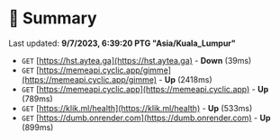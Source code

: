 # 📖 Summary
Last updated: **9/7/2023, 6:39:20 PTG "Asia/Kuala_Lumpur"**

- `GET` [https://hst.aytea.ga](https://hst.aytea.ga) - **Down** (39ms)
- `GET` [https://memeapi.cyclic.app/gimme](https://memeapi.cyclic.app/gimme) - **Up** (2418ms)
- `GET` [https://memeapi.cyclic.app](https://memeapi.cyclic.app) - **Up** (789ms)
- `GET` [https://klik.ml/health](https://klik.ml/health) - **Up** (533ms)
- `GET` [https://dumb.onrender.com](https://dumb.onrender.com) - **Up** (899ms)
